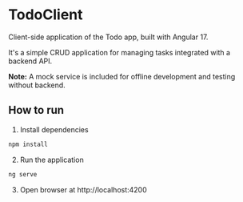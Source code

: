 # TodoClient

Client-side application of the Todo app, built with Angular 17.

It's a simple CRUD application for managing tasks integrated with a backend API.

**Note:** A mock service is included for offline development and testing without backend.
## How to run

1. Install dependencies
```bash
npm install
```
2. Run the application
```bash
ng serve
```
3. Open browser at http://localhost:4200
